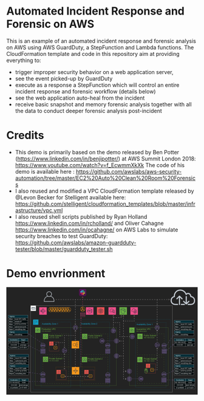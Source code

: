 # Automated Incident Response and Forensic on AWS
This is an example of an automated incident response and forensic analysis on AWS using AWS GuardDuty, a StepFunction and Lambda functions. The CloudFormation template and code in this repository aim at providing everything to:
* trigger improper security behavior on a web application server, 
* see the event picked-up by GuardDuty
* execute as a response a StepFunction which will control an entire incident response and forensic workflow (details below)
* see the web application auto-heal from the incident
* receive basic snapshot and memory forensic analysis together with all the data to conduct deeper forensic analysis post-incident

# Credits
* This demo is primarily based on the demo released by Ben Potter (https://www.linkedin.com/in/benjipotter/) at AWS Summit London 2018: https://www.youtube.com/watch?v=f_EcwmmXkXk
The code of his demo is available here : https://github.com/awslabs/aws-security-automation/tree/master/EC2%20Auto%20Clean%20Room%20Forensics
* I also reused and modified a VPC CloudFormation template released by @Levon Becker for Stelligent available here: https://github.com/stelligent/cloudformation_templates/blob/master/infrastructure/vpc.yml
* I also reused shell scripts published by Ryan Holland https://www.linkedin.com/in/rcholland/ and Oliver Cahagne https://www.linkedin.com/in/ocahagne/ on AWS Labs to simulate security breaches to test GuardDuty: https://github.com/awslabs/amazon-guardduty-tester/blob/master/guardduty_tester.sh

# Demo envrionment
![](images/architecture-diagram.jpg)



